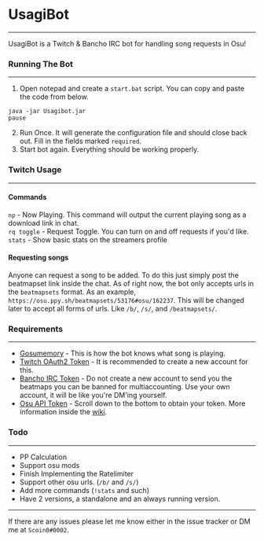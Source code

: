 # UsagiBot

---

UsagiBot is a Twitch & Bancho IRC bot for handling song requests in Osu!

### Running The Bot

---

1. Open notepad and create a `start.bat` script. You can copy and paste the code from below.
```
java -jar Usagibot.jar
pause
```
2. Run Once. It will generate the configuration file and should close back out. Fill in the fields marked `required`.
3. Start bot again. Everything should be working properly.

### Twitch Usage

---
#### Commands

`np` - Now Playing. This command will output the current playing song as a download link in chat.    
`rq toggle` - Request Toggle. You can turn on and off requests if you'd like.     
`stats` - Show basic stats on the streamers profile

#### Requesting songs
Anyone can request a song to be added. To do this just simply post the beatmapset link inside the chat.
As of right now, the bot only accepts urls in the `beatmapsets` format. As an example,
`https://osu.ppy.sh/beatmapsets/53176#osu/162237`. This will be changed later to accept all forms of urls.
Like `/b/`, `/s/`, and `/beatmapsets/`.

### Requirements

---

* [Gosumemory](https://github.com/l3lackShark/gosumemory) - This is how the bot knows what song is playing.
* [Twitch OAuth2 Token](https://twitchapps.com/tmi/) - It is recommended to create a new account for this.
* [Bancho IRC Token](https://osu.ppy.sh/p/irc) - Do not create a new account to send you the beatmaps you can be banned for multiaccounting. Use your own account, it will be like you're DM'ing yourself.
* [Osu API Token](https://osu.ppy.sh/home/account/edit) - Scroll down to the bottom to obtain your token. More information inside the [wiki](https://github.com/Scoin0/UsagiBot/wiki/Configuration).


### Todo 

---

* PP Calculation
* Support osu mods
* Finish Implementing the Ratelimiter
* Support other osu urls. (`/b/` and `/s/`)
* Add more commands (`!stats` and such)
* Have 2 versions, a standalone and an always running version.

---
If there are any issues please let me know either in the issue tracker or DM me at `Scoin0#0002`.
